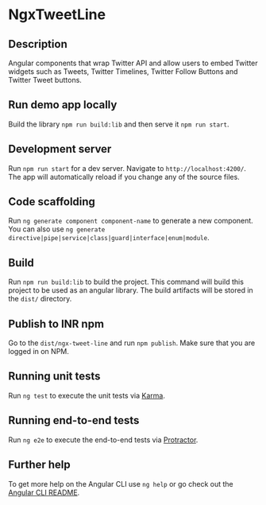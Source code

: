 # NgxTweetLine

## Description
Angular components that wrap Twitter API and allow users to embed Twitter widgets such as Tweets, Twitter Timelines, Twitter Follow Buttons and Twitter Tweet buttons.


## Run demo app locally
Build the library `npm run build:lib` and then serve it `npm run start`.

## Development server

Run `npm run start` for a dev server. Navigate to `http://localhost:4200/`. The app will automatically reload if you change any of the source files.

## Code scaffolding

Run `ng generate component component-name` to generate a new component. You can also use `ng generate directive|pipe|service|class|guard|interface|enum|module`.

## Build

Run `npm run build:lib` to build the project. This command will build this project to be used as an angular library. The build artifacts will be stored in the `dist/` directory.

## Publish to INR npm

Go to the `dist/ngx-tweet-line` and run `npm publish`. Make sure that you are logged in on NPM.


## Running unit tests

Run `ng test` to execute the unit tests via [Karma](https://karma-runner.github.io).

## Running end-to-end tests

Run `ng e2e` to execute the end-to-end tests via [Protractor](http://www.protractortest.org/).

## Further help

To get more help on the Angular CLI use `ng help` or go check out the [Angular CLI README](https://github.com/angular/angular-cli/blob/master/README.md).
